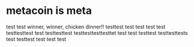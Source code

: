 # metacoin is meta

test
test
winner, winner, chicken dinner!!
testtest
test
test
test
test
testtesttest
test
testtesttest
testtesttesttesttet
test
test
testtest
testtesttests
test
testtest
test
test
test
